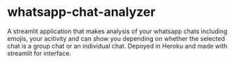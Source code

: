 # whatsapp-chat-analyzer
A streamlit application that makes analysis of your whatsapp chats including emojis, your acitivity and can show you depending on whether the selected chat is a group chat or an individual chat. Depoyed in Heroku and made with streamlit for interface.


